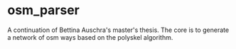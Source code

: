 # osm_parser

A continuation of Bettina Auschra's master's thesis. The core is to generate a network of osm ways based on the polyskel algorithm.